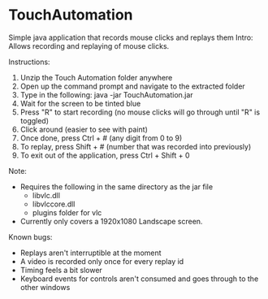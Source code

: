 # TouchAutomation
Simple java application that records mouse clicks and replays them
Intro: Allows recording and replaying of mouse clicks.

Instructions: 
1. Unzip the Touch Automation folder anywhere
2. Open up the command prompt and navigate to the extracted folder
3. Type in the following:
	java -jar TouchAutomation.jar
4. Wait for the screen to be tinted blue
5. Press "R" to start recording (no mouse clicks will go through until "R" is toggled)
6. Click around (easier to see with paint)
7. Once done, press Ctrl + # (any digit from 0 to 9)
8. To replay, press Shift + # (number that was recorded into previously)
9. To exit out of the application, press Ctrl + Shift + 0

Note:
* Requires the following in the same directory as the jar file 
	- libvlc.dll
	- libvlccore.dll
	- plugins folder for vlc
* Currently only covers a 1920x1080 Landscape screen.

Known bugs:
* Replays aren't interruptible at the moment
* A video is recorded only once for every replay id
* Timing feels a bit slower
* Keyboard events for controls aren't consumed and goes through to the other windows
